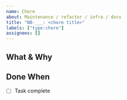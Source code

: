 ```yaml
---
name: Chore
about: Maintenance / refactor / infra / docs
title: "NB-___: <chore title>"
labels: ["type:chore"]
assignees: []
---
```


## What & Why
## Done When
- [ ] Task complete
